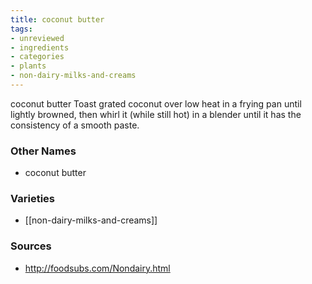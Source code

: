 ```yaml
---
title: coconut butter
tags:
- unreviewed
- ingredients
- categories
- plants
- non-dairy-milks-and-creams
---
```

coconut butter Toast grated coconut over low heat in a frying pan until lightly browned, then whirl it (while still hot) in a blender until it has the consistency of a smooth paste.

### Other Names

* coconut butter

### Varieties

* [[non-dairy-milks-and-creams]]

### Sources
* http://foodsubs.com/Nondairy.html
